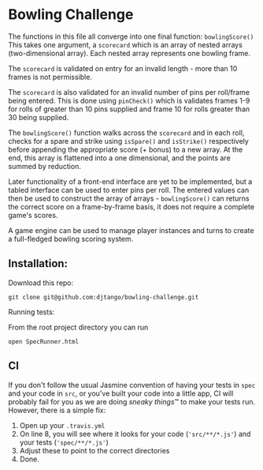 Bowling Challenge
=================

The functions in this file all converge into one final function:
`bowlingScore()`
This takes one argument, a `scorecard` which is an array of nested arrays (two-dimensional array).
Each nested array represents one bowling frame. 

The `scorecard` is validated on entry for an invalid length - more than 10 frames is not permissible. 

The `scorecard` is also validated for an invalid number of pins per roll/frame being entered. This is done using `pinCheck()` which is validates frames 1-9 for rolls of greater than 10 pins supplied and frame 10 for rolls greater than 30 being supplied. 

The `bowlingScore()` function walks across the `scorecard` and in each roll, checks for a spare and strike using `isSpare()` and `isStrike()` respectively before appending the appropriate score (+ bonus) to a new array. At the end, this array is flattened into a one dimensional, and the points are summed by reduction.

Later functionality of a front-end interface are yet to be implemented, but a tabled interface can be used to enter pins per roll. The entered values can then be used to construct the array of arrays - `bowlingScore()` can returns the correct score on a frame-by-frame basis, it does not require a complete game's scores. 

A game engine can be used to manage player instances and turns to create a full-fledged bowling scoring system. 

Installation:
-----

Download this repo:

`git clone git@github.com:djtango/bowling-challenge.git`

Running tests:

From the root project directory you can run

`open SpecRunner.html`


CI
--

If you don't follow the usual Jasmine convention of having your tests in `spec` and your code in `src`, or you've built your code into a little app, CI will probably fail for you as we are doing *sneaky things*&trade; to make your tests run. However, there is a simple fix:

1. Open up your `.travis.yml`
2. On line 8, you will see where it looks for your code (`'src/**/*.js'`) and your tests (`'spec/**/*.js'`)
3. Adjust these to point to the correct directories
4. Done.
